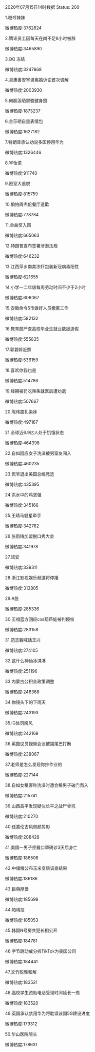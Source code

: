 2020年07月15日14时数据
Status: 200

1.嗯哼妹妹

微博热度:3762824

2.腾讯员工因每天在岗不足8小时被辞

微博热度:3465890

3.QQ 冻结

微博热度:3247968

4.具惠善安宰贤离婚诉讼首次调解

微博热度:2003930

5.何超莲晒窦骁健身照

微博热度:1873237

6.金莎晒自黑表情包

微博热度:1627182

7.特朗普承认劝说多国停用华为

微博热度:1326446

8.岑怡诺

微博热度:911740

9.密室大逃脱

微博热度:815759

10.偷拍周杰伦餐厅道歉

微博热度:778784

11.金曲奖入围

微博热度:665063

12.特朗普宣布签署涉港法规

微博热度:646232

13.江西萍乡南美冻虾包装新冠病毒阳性

微博热度:621655

14.小学一二年级每周劳动时间不少于2小时

微博热度:606067

15.安徽命令5市做好人员撤离工作

微博热度:582132

16.教育部严查高校毕业生就业数据造假

微博热度:555835

17.郭碧婷近照

微博热度:536159

18.喜欢你我也是

微博热度:514786

19.经期被罚吃辣条就医后遭劝退

微博热度:507667

20.陈伟霆扎染袜

微博热度:497167

21.全球近6.9亿人处于饥饿状态

微博热度:464398

22.自如回应女子洗澡被男室友闯入

微博热度:460235

23.侃爷退出美国总统竞选

微博热度:435395

24.洪水中的鸡坚强

微博热度:345166

25.王晴马健星牵手

微博热度:342782

26.张雨绮加盟脱口秀大会

微博热度:341978

27.诺安

微博热度:339311

28.浙江影视娱乐频道将停播

微博热度:313805

29.A股

微博热度:285336

30.王祖蓝方回应cos葫芦娃被判侵权

微博热度:283158

31.范志毅喊话王兴

微博热度:274105

32.这什么神仙冰淇淋

微博热度:251196

33.内蒙古公积金政策调整

微博热度:248368

34.你镜头下的下雨天

微博热度:243193

35.iG处罚南风

微博热度:242169

36.英国议员视频会议被猫尾巴打断

微博热度:238067

37.老师是怎么发现你抄作业的

微博热度:227144

38.自如女租客称洗澡时遭合租男子破门而入

微博热度:215741

39.山西高平发现疑似长平之战尸骨坑

微博热度:210270

40.任嘉伦古风侧颜剪影

微博热度:208428

41.美国一男子拒戴口罩确诊3天后身亡

微博热度:186508

42.中储粮公布玉米变质调查结果

微博热度:186186

43.臣萌厚爱

微博热度:185699

44.帕梅拉

微博热度:185053

45.韩国N号房共犯长相公开

微博热度:184781

46.字节跳动或分拆TikTok为美国公司

微博热度:184441

47.文竹聪雅和解

微博热度:183531

48.高校学生资助电话受理时间延长一周

微博热度:183520

49.英国承认禁用华为将耽误该国5G建设进度

微博热度:179312

50.华山医院院长

微博热度:178631

